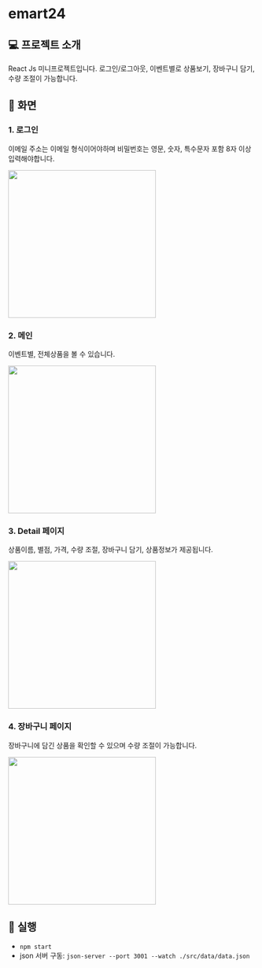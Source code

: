 # emart24

## 💻 프로젝트 소개
React Js 미니프로젝트입니다. 로그인/로그아웃, 이벤트별로 상품보기, 장바구니 담기, 수량 조절이 가능합니다.

## 🚀 화면
<h3> 1. 로그인</h3> 
<p>이메일 주소는 이메일 형식이어야하며 비밀번호는 영문, 숫자, 특수문자 포함 8자 이상 입력해야합니다.</p>
<img src="https://github.com/yhk313/front-project/assets/75387909/e46f399d-d16a-489d-8609-7bc02670f70d"  width="300">


<h3> 2. 메인</h3>
<p>이벤트별, 전체상품을 볼 수 있습니다.</p> 
<img src="https://github.com/yhk313/front-project/assets/75387909/41e4040f-d869-4830-b824-be83cc1b4580"  width="300">

<h3> 3. Detail 페이지</h3>
<p>상품이름, 별점, 가격, 수량 조절, 장바구니 담기, 상품정보가 제공됩니다.</p> 
<img src="https://github.com/yhk313/front-project/assets/75387909/fbe79c56-091b-464e-bfb8-ad80cb494106"  width="300">

<h3> 4. 장바구니 페이지</h3>
<p>장바구니에 담긴 상품을 확인할 수 있으며 수량 조절이 가능합니다.</p> 
<img src="https://github.com/yhk313/front-project/assets/75387909/ec2723e8-f568-4d9f-a1e2-f7e834074a31"  width="300">


## 📌 실행
- `npm start`
- json 서버 구동:  `json-server --port 3001 --watch ./src/data/data.json`
